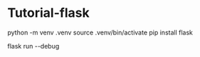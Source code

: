 # Tutorial-flask

python -m venv .venv
source .venv/bin/activate
pip install flask

flask run --debug
